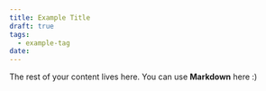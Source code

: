 ```yaml
---
title: Example Title
draft: true
tags:
  - example-tag
date:
---
```

 
The rest of your content lives here. You can use **Markdown** here :) 